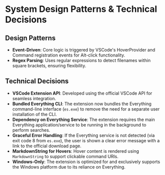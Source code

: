# System Design Patterns & Technical Decisions

## Design Patterns
- **Event-Driven**: Core logic is triggered by VSCode's HoverProvider and Command registration events for Alt-click functionality.
- **Regex Parsing**: Uses regular expressions to detect filenames within square brackets, ensuring flexibility.

## Technical Decisions
- **VSCode Extension API**: Developed using the official VSCode API for seamless integration.
- **Bundled Everything CLI**: The extension now bundles the Everything command-line interface (`es.exe`) to remove the need for a separate user installation of the CLI.
- **Dependency on Everything Service**: The extension requires the main Everything application/service to be running in the background to perform searches.
- **Graceful Error Handling**: If the Everything service is not detected (via exit code 8 from `es.exe`), the user is shown a clear error message with a link to the official download page.
- **MarkdownString for Hovers**: Hover content is rendered using `MarkdownString` to support clickable command URIs.
- **Windows-Only**: The extension is optimized for and exclusively supports the Windows platform due to its reliance on Everything.
